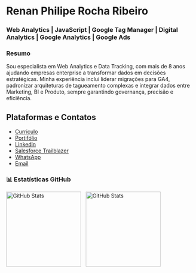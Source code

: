 <link rel="stylesheet" href="assets/css/style.css">

# Renan Philipe Rocha Ribeiro  
### Web Analytics | JavaScript | Google Tag Manager | Digital Analytics | Google Analytics | Google Ads

### Resumo
<p> 
    Sou especialista em Web Analytics e Data Tracking, com mais de 8 anos ajudando empresas enterprise a transformar dados em decisões estratégicas.
    Minha experiência inclui liderar migrações para GA4, padronizar arquiteturas de tagueamento complexas e integrar dados entre Marketing, BI e Produto, sempre garantindo governança, precisão e eficiência.
</p>

##  Plataformas e Contatos

* [Curriculo](https://renanphilip.github.io/RenanPhilip/)
* [Portifólio](https://renanphilip.github.io/)
* [Linkedin](https://www.linkedin.com/in/renanph/)
* [Salesforce Trailblazer](https://www.salesforce.com/trailblazer/renanph)
* [WhatsApp](https://wa.me/11981073893)
* [Email](mailto:rphiliper@gmail.com)  

### 📊 Estatísticas GitHub
<div class="stats-container">
  <img 
    align="left" 
    alt="GitHub Stats" 
    height="200" 
    style="padding-right: 10px;"
    alt="GitHub Stats" 
    src="https://github-readme-stats.vercel.app/api?username=RenanPhilip&show_icons=true&theme=tokyonight&locale=pt-br" 
  />
  <img 
    align="left" 
    alt="GitHub Stats" 
    height="200" 
    style="padding-right: 10px;"
    alt="Top Langs" 
    src="https://github-readme-stats.vercel.app/api/top-langs/?username=RenanPhilip&theme=tokyonight&layout=compact&custom_title=Tecnologias&langs_count=9" 
  />
</div>
